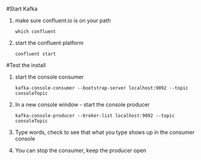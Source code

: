 #Start Kafka

1. make sure confluent.io is on your path
        
       which confluent
       
2. start the confluent platform

       confluent start

#Test the install

1. start the console consumer

       kafka-console-consumer --bootstrap-server localhost:9092 --topic consoleTopic

2. In a new console window - start the console producer

       kafka-console-producer --broker-list localhost:9092 --topic consoleTopic

2. Type words, check to see that what you type shows up in the consumer console

3. You can stop the consumer, keep the producer open
